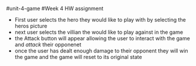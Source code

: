 #unit-4-game
#Week 4 HW assignment


* First user selects the hero they would like to play with by selecting the heros picture
* next user selects the villian the would like to play against in the game
* the Attack button will appear allowing the user to interact with the game and *attack* their opponenet
* once the user has dealt enough damage to their opponent they will win the game and the game will reset to its original state